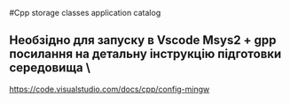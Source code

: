 #Cpp storage classes application catalog

## Необзідно для запуску в Vscode Msys2 + gpp посилання на детальну інструкцію підготовки середовища \
https://code.visualstudio.com/docs/cpp/config-mingw
